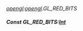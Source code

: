 _[opengl](../../modules/opengl/opengl-module.md):[opengl](../../modules/opengl/opengl-module.md).GL\_RED\_BITS_
##### Const GL\_RED\_BITS:[Int](../../modules/wonkey/wonkey-types-int.md)
